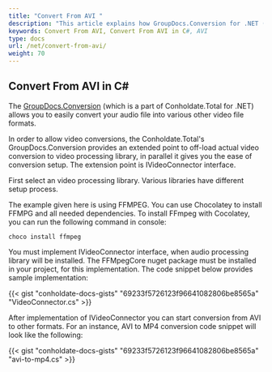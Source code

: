 ```yaml
---
title: "Convert From AVI "
description: "This article explains how GroupDocs.Conversion for .NET (which is a part of Conholdate.Total for .NET) supports conversion of From AVI."
keywords: Convert From AVI, Convert From AVI in C#, AVI
type: docs
url: /net/convert-from-avi/
weight: 70
---
```


## Convert From AVI in C#

The [GroupDocs.Conversion](https://products.groupdocs.com/conversion/net) (which is a part of Conholdate.Total for .NET) allows you to easily convert your audio file into various other video file formats.

In order to allow video conversions, the Conholdate.Total's GroupDocs.Conversion provides an extended point to off-load actual video conversion to video processing library, in parallel it gives you the ease of conversion setup. The extension point is IVideoConnector interface.

First select an video processing library. Various libraries have different setup process.

The example given here is using FFMPEG. You can use Chocolatey to install FFMPG and all needed dependencies. To install FFmpeg with Cocolatey, you can run the following command in console:

```
choco install ffmpeg
```
You must implement IVideoConnector interface, when audio processing library will be installed. The FFMpegCore nuget package must be installed in your project, for this implementation. The code snippet below provides sample implementation:

{{< gist "conholdate-docs-gists" "69233f5726123f96641082806be8565a" "VideoConnector.cs" >}}

After implementation of IVideoConnector you can start conversion from AVI to other formats. For an instance, AVI to MP4 conversion code snippet will look like the following:

{{< gist "conholdate-docs-gists" "69233f5726123f96641082806be8565a" "avi-to-mp4.cs" >}}












